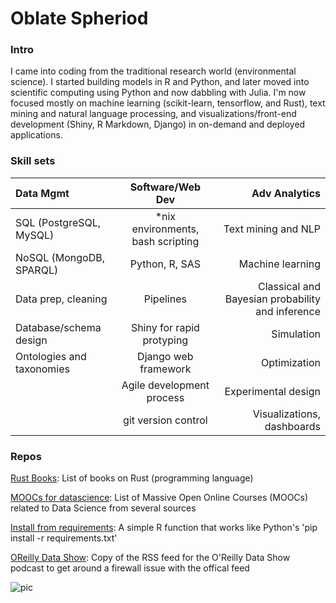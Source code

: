 # Oblate Spheriod

### Intro

I came into coding from the traditional research world (environmental science). I started building models in R and Python, and later moved into scientific computing using Python and now dabbling with Julia. I'm now focused mostly on machine learning (scikit-learn, tensorflow, and Rust), text mining and natural language processing, and visualizations/front-end development (Shiny, R Markdown, Django) in on-demand and deployed applications.

### Skill sets

| Data Mgmt | Software/Web Dev | Adv Analytics |
|:--------- |:----------------:| -------------:|
| SQL (PostgreSQL, MySQL) | *nix environments, bash scripting | Text mining and NLP |
| NoSQL (MongoDB, SPARQL) | Python, R, SAS | Machine learning |
| Data prep, cleaning | Pipelines | Classical and Bayesian probability and inference |
| Database/schema design | Shiny for rapid protyping | Simulation |
|	Ontologies and taxonomies | Django web framework | Optimization |
|	| Agile development process | Experimental design |
|	| git version control | Visualizations, dashboards |

### Repos

[Rust Books](https://github.com/OblateSpheroid/RustBooks): List of books on Rust (programming language)

[MOOCs for datascience](https://github.com/OblateSpheroid/MOOCs_for_datascience): List of Massive Open Online Courses (MOOCs) related to Data Science from several sources 

[Install from requirements](https://github.com/OblateSpheroid/Install_from_requirements): A simple R function that works like Python's 'pip install -r requirements.txt'

[OReilly Data Show](https://github.com/OblateSpheroid/OReilly-Data-Show): Copy of the RSS feed for the O'Reilly Data Show podcast to get around a firewall issue with the offical feed 

![pic](https://upload.wikimedia.org/wikipedia/commons/thumb/b/b5/OblateSpheroid.PNG/220px-OblateSpheroid.PNG)
